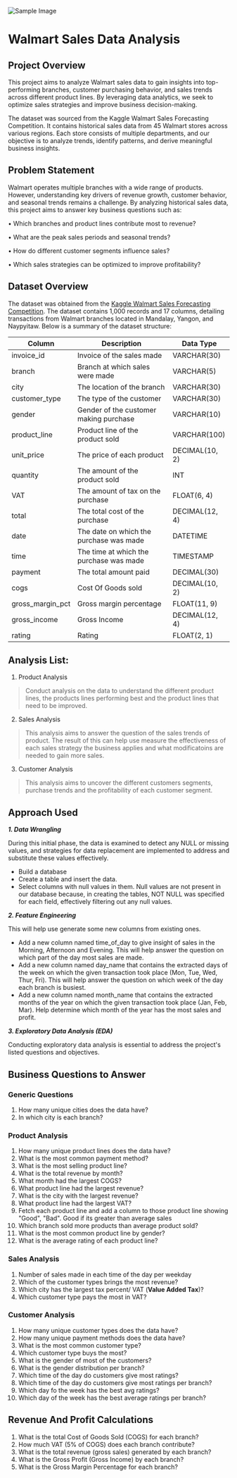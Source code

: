 ![Sample Image](https://encrypted-tbn0.gstatic.com/images?q=tbn:ANd9GcRztL0WzSHxYdzc8FmFZ8pCYA8GxsAThVhioAoQIrfPmnM2527iMnLvRXyd_5VO1xYdRg&usqp=CAU)


# Walmart Sales Data Analysis
## Project Overview
This project aims to analyze Walmart sales data to gain insights into top-performing branches, customer purchasing behavior, and sales trends across different product lines. By leveraging data analytics, we seek to optimize sales strategies and improve business decision-making.

The dataset was sourced from the Kaggle Walmart Sales Forecasting Competition. It contains historical sales data from 45 Walmart stores across various regions. Each store consists of multiple departments, and our objective is to analyze trends, identify patterns, and derive meaningful business insights.


## Problem Statement
Walmart operates multiple branches with a wide range of products. However, understanding key drivers of revenue growth, customer behavior, and seasonal trends remains a challenge. By analyzing historical sales data, this project aims to answer key business questions such as:

•	Which branches and product lines contribute most to revenue?

•	What are the peak sales periods and seasonal trends?

•	How do different customer segments influence sales?

•	Which sales strategies can be optimized to improve profitability?


## Dataset Overview
The dataset was obtained from the [Kaggle Walmart Sales Forecasting Competition](https://www.kaggle.com/c/walmart-recruiting-store-sales-forecasting). The dataset contains 1,000 records and 17 columns, detailing transactions from Walmart branches located in Mandalay, Yangon, and Naypyitaw. Below is a summary of the dataset structure:

| Column            | Description                                   | Data Type        |
|-------------------|-----------------------------------------------|------------------|
| invoice_id        | Invoice of the sales made                     | VARCHAR(30)      |
| branch            | Branch at which sales were made               | VARCHAR(5)       |
| city              | The location of the branch                    | VARCHAR(30)      |
| customer_type     | The type of the customer                      | VARCHAR(30)      |
| gender            | Gender of the customer making purchase        | VARCHAR(10)      |
| product_line      | Product line of the product sold              | VARCHAR(100)     |
| unit_price        | The price of each product                     | DECIMAL(10, 2)   |
| quantity          | The amount of the product sold                | INT              |
| VAT               | The amount of tax on the purchase             | FLOAT(6, 4)      |
| total             | The total cost of the purchase                | DECIMAL(12, 4)   |
| date              | The date on which the purchase was made       | DATETIME         |
| time              | The time at which the purchase was made       | TIMESTAMP        |
| payment           | The total amount paid                         | DECIMAL(30)      |
| cogs              | Cost Of Goods sold                            | DECIMAL(10, 2)   |
| gross_margin_pct  | Gross margin percentage                       | FLOAT(11, 9)     |
| gross_income      | Gross Income                                  | DECIMAL(12, 4)   |
| rating            | Rating                                        | FLOAT(2, 1)      |


## Analysis List:

1.	Product Analysis

> Conduct analysis on the data to understand the different product lines, the products lines performing best and the product lines that need to be improved.

2.	Sales Analysis
   
> This analysis aims to answer the question of the sales trends of product. The result of this can help use measure the effectiveness of each sales strategy the business applies and what modificatoins are needed to gain more sales.

3.	Customer Analysis

> This analysis aims to uncover the different customers segments, purchase trends and the profitability of each customer segment.

## Approach Used
***1.	Data Wrangling***

During this initial phase, the data is examined to detect any NULL or missing values, and strategies for data replacement are implemented to address and substitute these values effectively.
- Build a database
- Create a table and insert the data.
- Select columns with null values in them. Null values are not present in our database because, in creating the tables, NOT NULL was specified for each field, effectively filtering out any null values.

***2.	Feature Engineering***

This will help use generate some new columns from existing ones.
- Add a new column named time_of_day to give insight of sales in the Morning, Afternoon and Evening. This will help answer the question on which part of the day most sales are made.
- Add a new column named day_name that contains the extracted days of the week on which the given transaction took place (Mon, Tue, Wed, Thur, Fri). This will help answer the question on which week of the day each branch is busiest.
- Add a new column named month_name that contains the extracted months of the year on which the given transaction took place (Jan, Feb, Mar). Help determine which month of the year has the most sales and profit.

***3.  Exploratory Data Analysis (EDA)***

Conducting exploratory data analysis is essential to address the project's listed questions and objectives.

## Business Questions to Answer

### Generic Questions
1. How many unique cities does the data have?
2. In which city is each branch?

### Product Analysis
1. How many unique product lines does the data have?
2. What is the most common payment method?
3. What is the most selling product line?
4. What is the total revenue by month?
5. What month had the largest COGS?
6. What product line had the largest revenue?
5. What is the city with the largest revenue?
6. What product line had the largest VAT?
7. Fetch each product line and add a column to those product line showing "Good", "Bad". Good if its greater than average sales
8. Which branch sold more products than average product sold?
9. What is the most common product line by gender?
12. What is the average rating of each product line?

### Sales Analysis
1. Number of sales made in each time of the day per weekday
2. Which of the customer types brings the most revenue?
3. Which city has the largest tax percent/ VAT (**Value Added Tax**)?
4. Which customer type pays the most in VAT?

### Customer Analysis
1. How many unique customer types does the data have?
2. How many unique payment methods does the data have?
3. What is the most common customer type?
4. Which customer type buys the most?
5. What is the gender of most of the customers?
6. What is the gender distribution per branch?
7. Which time of the day do customers give most ratings?
8. Which time of the day do customers give most ratings per branch?
9. Which day fo the week has the best avg ratings?
10. Which day of the week has the best average ratings per branch?

## Revenue And Profit Calculations
1. What is the total Cost of Goods Sold (COGS) for each branch?
2. How much VAT (5% of COGS) does each branch contribute?
3. What is the total revenue (gross sales) generated by each branch?
4. What is the Gross Profit (Gross Income) by each branch?
5. What is the Gross Margin Percentage for each branch?
